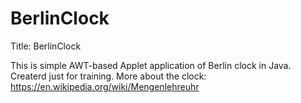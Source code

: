 # BerlinClock
Title: BerlinClock

This is simple AWT-based Applet application of Berlin clock in Java. 
Createrd just for training.
More about the clock: https://en.wikipedia.org/wiki/Mengenlehreuhr

